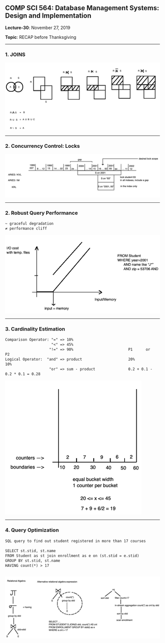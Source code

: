 ## COMP SCI 564: Database Management Systems: Design and Implementation

**Lecture-30**: November 27, 2019 <br/>

**Topic**: RECAP before Thanksgiving

---

### **1\. JOINS**

![](Joins.png)

---

### **2\. Concurrency Control: Locks**

![](Locks.png)

---

### **2\. Robust Query Performance**

```
~ graceful degradation
≠ performance cliff
```

![](Robust.png)

---

### **3\. Cardinality Estimation**

```
Comparison Operator: "=" => 10%
                     "<" => 45%
                    "!=" => 90%                         P1      or      P2
Logical Operator:  "and" => product                     20%             10%
                    "or" => sum - product               0.2 + 0.1 - 0.2 * 0.1 = 0.28
```

![](Histograms.png)

---

### **4\. Query Optimization**

```
SQL query to find out student registered in more than 17 courses

SELECT st.stid, st.name
FROM Student as st join enrollment as e on (st.stid = e.stid)
GROUP BY st.stid, st.name
HAVING count(*) > 17
```
![](query-optimization.png)
---
